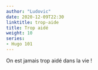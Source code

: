 ```yaml
---
author: "Ludovic"
date: 2020-12-09T22:30
linktitle: trop-aide 
title: Trop aidé
weight: 10
series:
- Hugo 101
---
```


On est jamais trop aidé dans la vie !



